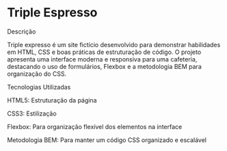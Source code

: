 # Triple Espresso

Descrição

Triple expresso é um site fictício desenvolvido para demonstrar habilidades em HTML, CSS e boas práticas de estruturação de código. O projeto apresenta uma interface moderna e responsiva para uma cafeteria, destacando o uso de formulários, Flexbox e a metodologia BEM para organização do CSS.

Tecnologias Utilizadas

HTML5: Estruturação da página

CSS3: Estilização

Flexbox: Para organização flexível dos elementos na interface

Metodologia BEM: Para manter um código CSS organizado e escalável
